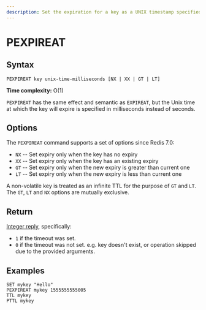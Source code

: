 ```yaml
---
description: Set the expiration for a key as a UNIX timestamp specified in milliseconds
---
```


# PEXPIREAT

## Syntax

    PEXPIREAT key unix-time-milliseconds [NX | XX | GT | LT]

**Time complexity:** O(1)

`PEXPIREAT` has the same effect and semantic as `EXPIREAT`, but the Unix time at
which the key will expire is specified in milliseconds instead of seconds.

## Options

The `PEXPIREAT` command supports a set of options since Redis 7.0:

* `NX` -- Set expiry only when the key has no expiry
* `XX` -- Set expiry only when the key has an existing expiry
* `GT` -- Set expiry only when the new expiry is greater than current one
* `LT` -- Set expiry only when the new expiry is less than current one

A non-volatile key is treated as an infinite TTL for the purpose of `GT` and `LT`.
The `GT`, `LT` and `NX` options are mutually exclusive.

## Return

[Integer reply](https://redis.io/docs/reference/protocol-spec#resp-integers), specifically:

* `1` if the timeout was set.
* `0` if the timeout was not set. e.g. key doesn't exist, or operation skipped due to the provided arguments.

## Examples

```cli
SET mykey "Hello"
PEXPIREAT mykey 1555555555005
TTL mykey
PTTL mykey
```
